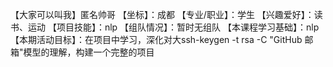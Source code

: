 【大家可以叫我】匿名帅哥
【坐标】：成都
【专业/职业】：学生
【兴趣爱好】：读书、运动
【项目技能】：nlp
【组队情况】：暂时无组队
【本课程学习基础】：nlp
【本期活动目标】：在项目中学习，深化对大ssh-keygen -t rsa -C "GitHub 邮箱"模型的理解，构建一个完整的项目